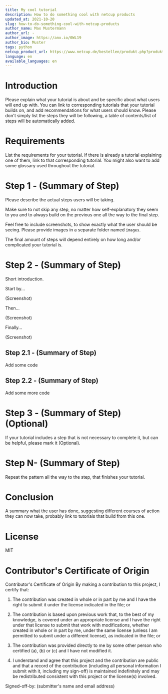 ```yaml
---
title: My cool tutorial
description: How to do something cool with netcup products
updated_at: 2021-10-20
slug: how-to-do-something-cool-with-netcup-products
author_name: Max Mustermann
author_url: -
author_image: https://anx.io/0WL19
author_bio: Muster
tags: python 
netcup_product_url: https://www.netcup.de/bestellen/produkt.php?produkt=2128
language: en
available_languages: en
---
```


# Introduction
Please explain what your tutorial is about and be specific about what users will end up with.  You can link to corresponding tutorials that your tutorial builds on, and add recommendations for what users should know. Please don't simply list the steps they will be following, a table of contents/list of steps will be automatically added.

# Requirements
List the requirements for your tutorial. If there is already a tutorial explaining one of them, link to that corresponding tutorial. You might also want to add some glossary used throughout the tutorial.

# Step 1 - (Summary of Step)
Please describe the actual steps users will be taking.

Make sure to not skip any step, no matter how self-explanatory they seem to you and to always build on the previous one all the way to the final step.

Feel free to include screenshots, to show exactly what the user should be seeing. Please provide images in a separate folder named `images`. 

The final amount of steps will depend entirely on how long and/or complicated your tutorial is.

# Step 2 - (Summary of Step)
Short introduction.

Start by...

(Screenshot)

Then...

(Screenshot)

Finally...

(Screenshot)

## Step 2.1 - (Summary of Step)
Add some code

## Step 2.2 - (Summary of Step)
Add some more code

# Step 3 - (Summary of Step) (Optional)
If your tutorial includes a step that is not necessary to complete it, but can be helpful, please mark it (Optional).

# Step N- (Summary of Step)
Repeat the pattern all the way to the step, that finishes your tutorial.

# Conclusion
A summary what the user has done, suggesting different courses of action they can now take, probably link to tutorials that build from this one.

# License
MIT

# Contributor's Certificate of Origin
Contributor's Certificate of Origin By making a contribution to this project, I certify that:

 1) The contribution was created in whole or in part by me and I have the right to submit it under the license indicated in the file; or

 2) The contribution is based upon previous work that, to the best of my knowledge, is covered under an appropriate license and I have the right under that license to submit that work with modifications, whether created in whole or in part by me, under the same license (unless I am permitted to submit under a different license), as indicated in the file; or

 3) The contribution was provided directly to me by some other person who certified (a), (b) or (c) and I have not modified it.

 4) I understand and agree that this project and the contribution are public and that a record of the contribution (including all personal information I submit with it, including my sign-off) is maintained indefinitely and may be redistributed consistent with this project or the license(s) involved.

Signed-off-by: (submitter's name and email address)
